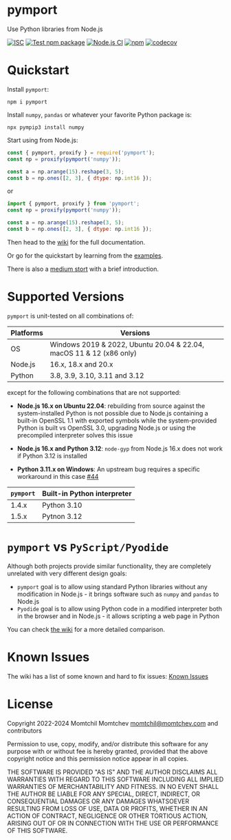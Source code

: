 # pymport

Use Python libraries from Node.js

[![ISC](https://img.shields.io/github/license/mmomtchev/pymport)](https://github.com/mmomtchev/pymport/blob/main/LICENSE)
[![Test npm package](https://github.com/mmomtchev/pymport/actions/workflows/test-package.yml/badge.svg)](https://github.com/mmomtchev/pymport/actions/workflows/test-package.yml)
[![Node.js CI](https://github.com/mmomtchev/pymport/actions/workflows/test-dev.yml/badge.svg)](https://github.com/mmomtchev/pymport/actions/workflows/test-dev.yml)
[![npm](https://img.shields.io/npm/v/pymport)](https://www.npmjs.com/package/pymport)
[![codecov](https://codecov.io/gh/mmomtchev/pymport/branch/main/graph/badge.svg?token=pNeJl1Zhmw)](https://codecov.io/gh/mmomtchev/pymport)

# Quickstart

Install `pymport`:
```shell
npm i pymport
```

Install `numpy`, `pandas` or whatever your favorite Python package is:
```shell
npx pympip3 install numpy
```

Start using from Node.js:
```js
const { pymport, proxify } = require('pymport');
const np = proxify(pymport('numpy'));

const a = np.arange(15).reshape(3, 5);
const b = np.ones([2, 3], { dtype: np.int16 });
```

or

```js
import { pymport, proxify } from 'pymport';
const np = proxify(pymport('numpy'));

const a = np.arange(15).reshape(3, 5);
const b = np.ones([2, 3], { dtype: np.int16 });
```

Then head to the [wiki](https://github.com/mmomtchev/pymport/wiki) for the full documentation.

Or go for the quickstart by learning from the [examples](https://github.com/mmomtchev/pymport/tree/main/examples).

There is also a [medium stort](https://medium.com/@mmomtchev/using-numpy-and-pandas-in-node-js-88fe30080938) with a brief introduction.

# Supported Versions

`pymport` is unit-tested on all combinations of:

| Platforms | Versions                                                 |
| --------- | -------------------------------------------------------- |
| OS        | Windows 2019 & 2022, Ubuntu 20.04 & 22.04, macOS 11 & 12 (x86 only) |
| Node.js   | 16.x, 18.x and 20.x                                      |
| Python    | 3.8, 3.9, 3.10, 3.11 and 3.12                            |

except for the following combinations that are not supported:

* **Node.js 16.x on Ubuntu 22.04**: rebuilding from source against the system-installed Python is not possible due to Node.js containing a built-in OpenSSL 1.1 with exported symbols while the system-provided Python is built vs OpenSSL 3.0, upgrading Node.js or using the precompiled interpreter solves this issue

* **Node.js 16.x and Python 3.12**: `node-gyp` from Node.js 16.x does not work if Python 3.12 is installed

* **Python 3.11.x on Windows**: An upstream bug requires a specific workaround in this case [#44](https://github.com/mmomtchev/pymport/issues/44)

| `pymport` | Built-in Python interpreter           |
| --------- | ------------------------------------- |
| 1.4.x     | Python 3.10                           |
| 1.5.x     | Pytnon 3.12                           |

# `pymport` vs `PyScript/Pyodide`

Although both projects provide similar functionality, they are completely unrelated with very different design goals:
* `pymport` goal is to allow using standard Python libraries without any modification in Node.js - it brings software such as `numpy` and `pandas` to Node.js
* `Pyodide` goal is to allow using Python code in a modified interpreter both in the browser and in Node.js - it allows scripting a web page in Python

You can check [the wiki](https://github.com/mmomtchev/pymport/wiki/vs-Pyodide) for a more detailed comparison.

# Known Issues

The wiki has a list of some known and hard to fix issues:
[Known Issues](https://github.com/mmomtchev/pymport/wiki#known-issues)

# License

Copyright 2022-2024 Momtchil Momtchev <momtchil@momtchev.com> and contributors

Permission to use, copy, modify, and/or distribute this software for any purpose with or without fee is hereby granted, provided that the above copyright notice and this permission notice appear in all copies.

THE SOFTWARE IS PROVIDED "AS IS" AND THE AUTHOR DISCLAIMS ALL WARRANTIES WITH REGARD TO THIS SOFTWARE INCLUDING ALL IMPLIED WARRANTIES OF MERCHANTABILITY AND FITNESS. IN NO EVENT SHALL THE AUTHOR BE LIABLE FOR ANY SPECIAL, DIRECT, INDIRECT, OR CONSEQUENTIAL DAMAGES OR ANY DAMAGES WHATSOEVER RESULTING FROM LOSS OF USE, DATA OR PROFITS, WHETHER IN AN ACTION OF CONTRACT, NEGLIGENCE OR OTHER TORTIOUS ACTION, ARISING OUT OF OR IN CONNECTION WITH THE USE OR PERFORMANCE OF THIS SOFTWARE.
